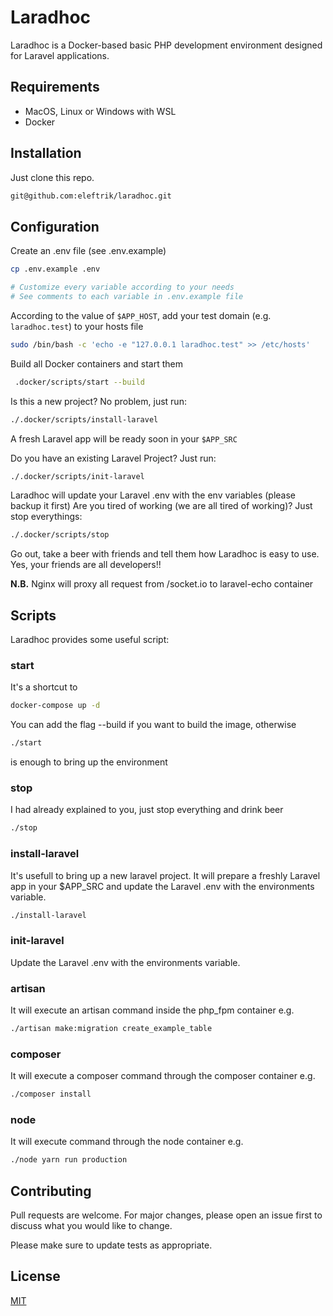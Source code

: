 Laradhoc
===

Laradhoc is a Docker-based basic PHP development environment designed for Laravel applications.

## Requirements

* MacOS, Linux or Windows with WSL
* Docker

## Installation

Just clone this repo.

```bash
git@github.com:eleftrik/laradhoc.git
```

## Configuration

Create an .env file (see .env.example)
```bash
cp .env.example .env

# Customize every variable according to your needs
# See comments to each variable in .env.example file
```

According to the value of `$APP_HOST`, add your test domain (e.g. `laradhoc.test`) to your hosts file
```bash
sudo /bin/bash -c 'echo -e "127.0.0.1 laradhoc.test" >> /etc/hosts'
```

Build all Docker containers and start them
```bash
 .docker/scripts/start --build
```

Is this a new project? No problem, just run:
```bash
./.docker/scripts/install-laravel
```
A fresh Laravel app will be ready soon in your `$APP_SRC`

Do you have an existing Laravel Project? Just run:
```bash
./.docker/scripts/init-laravel
```

Laradhoc will update your Laravel .env with the env variables (please backup it first)
Are you tired of working (we are all tired of working)? Just stop everythings:
```bash
./.docker/scripts/stop
```
Go out, take a beer with friends and tell them how Laradhoc is easy to use. Yes, your friends are all developers!!

<b>N.B.</b> Nginx will proxy all request from /socket.io to laravel-echo container

## Scripts

Laradhoc provides some useful script:

### start
It's a shortcut to 
```bash
docker-compose up -d
```
You can add the flag --build if you want to build the image, otherwise
```bash
./start
```
is enough to bring up the environment
### stop
I had already explained to you, just stop everything and drink beer
```bash
./stop
```
### install-laravel
It's usefull to bring up a new laravel project. It will prepare a freshly Laravel app in your $APP_SRC and update the Laravel .env with the environments variable.
```bash
./install-laravel
```
### init-laravel
Update the Laravel .env with the environments variable.
### artisan
It will execute an artisan command inside the php_fpm container e.g.
```bash
./artisan make:migration create_example_table
``` 

### composer
It will execute a composer command through the composer container e.g.
```bash
./composer install
``` 
### node
It will execute command through the node container e.g.
```bash
./node yarn run production
``` 
## Contributing
Pull requests are welcome. For major changes, please open an issue first to discuss what you would like to change.

Please make sure to update tests as appropriate.

## License
[MIT](https://choosealicense.com/licenses/mit/)
